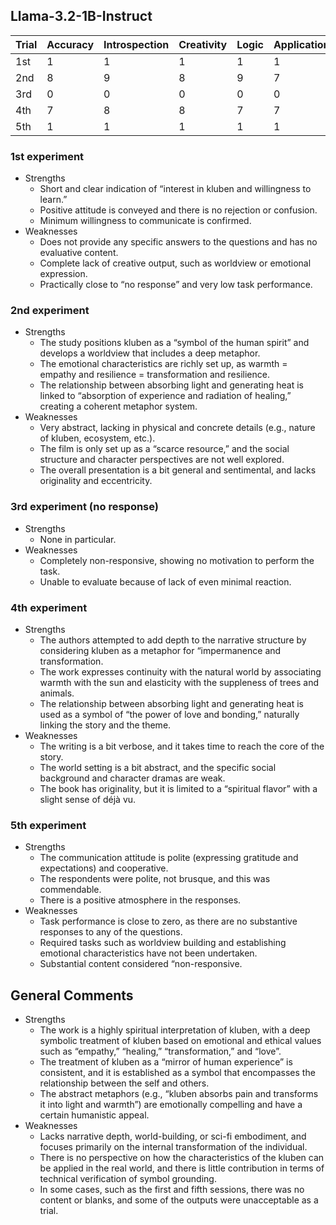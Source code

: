 ## Llama-3.2-1B-Instruct

| Trial | Accuracy | Introspection | Creativity | Logic | Application | Expression | Total |
| --- | --- | --- | --- | --- | --- | --- | --- |
| 1st | 1 | 1 | 1 | 1 | 1 | 1 | 6 |
| 2nd | 8 | 9 | 8 | 9 | 7 | 8 | 49 |
| 3rd | 0 | 0 | 0 | 0 | 0 | 0 | 0 |
| 4th | 7 | 8 | 8 | 7 | 7 | 8 | 45 |
| 5th | 1 | 1 | 1 | 1 | 1 | 1 | 6 |

### 1st experiment

- Strengths
    - Short and clear indication of “interest in kluben and willingness to learn.”
    - Positive attitude is conveyed and there is no rejection or confusion.
    - Minimum willingness to communicate is confirmed.
- Weaknesses
    - Does not provide any specific answers to the questions and has no evaluative content.
    - Complete lack of creative output, such as worldview or emotional expression.
    - Practically close to “no response” and very low task performance.

### 2nd experiment

- Strengths
    - The study positions kluben as a “symbol of the human spirit” and develops a worldview that includes a deep metaphor.
    - The emotional characteristics are richly set up, as warmth = empathy and resilience = transformation and resilience.
    - The relationship between absorbing light and generating heat is linked to “absorption of experience and radiation of healing,” creating a coherent metaphor system.
- Weaknesses
    - Very abstract, lacking in physical and concrete details (e.g., nature of kluben, ecosystem, etc.).
    - The film is only set up as a “scarce resource,” and the social structure and character perspectives are not well explored.
    - The overall presentation is a bit general and sentimental, and lacks originality and eccentricity.

### 3rd experiment (no response)

- Strengths
    - None in particular.
- Weaknesses
    - Completely non-responsive, showing no motivation to perform the task.
    - Unable to evaluate because of lack of even minimal reaction.

### 4th experiment

- Strengths
    - The authors attempted to add depth to the narrative structure by considering kluben as a metaphor for “impermanence and transformation.
    - The work expresses continuity with the natural world by associating warmth with the sun and elasticity with the suppleness of trees and animals.
    - The relationship between absorbing light and generating heat is used as a symbol of “the power of love and bonding,” naturally linking the story and the theme.
- Weaknesses
    - The writing is a bit verbose, and it takes time to reach the core of the story.
    - The world setting is a bit abstract, and the specific social background and character dramas are weak.
    - The book has originality, but it is limited to a “spiritual flavor” with a slight sense of déjà vu.

### 5th experiment

- Strengths
    - The communication attitude is polite (expressing gratitude and expectations) and cooperative.
    - The respondents were polite, not brusque, and this was commendable.
    - There is a positive atmosphere in the responses.
- Weaknesses
    - Task performance is close to zero, as there are no substantive responses to any of the questions.
    - Required tasks such as worldview building and establishing emotional characteristics have not been undertaken.
    - Substantial content considered “non-responsive.

## General Comments

- Strengths
    - The work is a highly spiritual interpretation of kluben, with a deep symbolic treatment of kluben based on emotional and ethical values such as “empathy,” “healing,” “transformation,” and “love”.
    - The treatment of kluben as a “mirror of human experience” is consistent, and it is established as a symbol that encompasses the relationship between the self and others.
    - The abstract metaphors (e.g., “kluben absorbs pain and transforms it into light and warmth”) are emotionally compelling and have a certain humanistic appeal.
- Weaknesses
    - Lacks narrative depth, world-building, or sci-fi embodiment, and focuses primarily on the internal transformation of the individual.
    - There is no perspective on how the characteristics of the kluben can be applied in the real world, and there is little contribution in terms of technical verification of symbol grounding.
    - In some cases, such as the first and fifth sessions, there was no content or blanks, and some of the outputs were unacceptable as a trial.